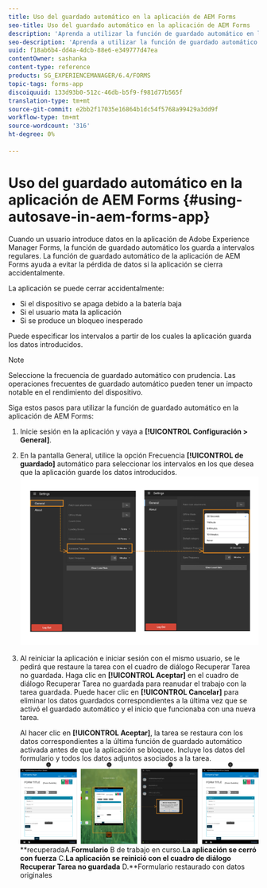 ```yaml
---
title: Uso del guardado automático en la aplicación de AEM Forms
seo-title: Uso del guardado automático en la aplicación de AEM Forms
description: 'Aprenda a utilizar la función de guardado automático en la aplicación de AEM Forms que le permite evitar la pérdida de datos. '
seo-description: 'Aprenda a utilizar la función de guardado automático en la aplicación de AEM Forms que le permite evitar la pérdida de datos. '
uuid: f18ab6b4-dd4a-4dcb-88e6-e349777d47ea
contentOwner: sashanka
content-type: reference
products: SG_EXPERIENCEMANAGER/6.4/FORMS
topic-tags: forms-app
discoiquuid: 133d93b0-512c-46db-b5f9-f981d77b565f
translation-type: tm+mt
source-git-commit: e2bb2f17035e16864b1dc54f5768a99429a3dd9f
workflow-type: tm+mt
source-wordcount: '316'
ht-degree: 0%

---
```



# Uso del guardado automático en la aplicación de AEM Forms {#using-autosave-in-aem-forms-app}

Cuando un usuario introduce datos en la aplicación de Adobe Experience Manager Forms, la función de guardado automático los guarda a intervalos regulares. La función de guardado automático de la aplicación de AEM Forms ayuda a evitar la pérdida de datos si la aplicación se cierra accidentalmente.

La aplicación se puede cerrar accidentalmente:

* Si el dispositivo se apaga debido a la batería baja
* Si el usuario mata la aplicación
* Si se produce un bloqueo inesperado

Puede especificar los intervalos a partir de los cuales la aplicación guarda los datos introducidos.

>[!NOTE]
>
>Seleccione la frecuencia de guardado automático con prudencia. Las operaciones frecuentes de guardado automático pueden tener un impacto notable en el rendimiento del dispositivo.

Siga estos pasos para utilizar la función de guardado automático en la aplicación de AEM Forms:

1. Inicie sesión en la aplicación y vaya a **[!UICONTROL Configuración > General]**.
1. En la pantalla General, utilice la opción Frecuencia **[!UICONTROL de guardado]** automático para seleccionar los intervalos en los que desea que la aplicación guarde los datos introducidos.
   [ ![Configuración de la frecuencia de guardado automático](assets/using-autosave-freq-07.png)](assets/using-autosave-freq-07-1.png)

1. Al reiniciar la aplicación e iniciar sesión con el mismo usuario, se le pedirá que restaure la tarea con el cuadro de diálogo Recuperar Tarea no guardada. Haga clic en **[!UICONTROL Aceptar]** en el cuadro de diálogo Recuperar Tarea no guardada para reanudar el trabajo con la tarea guardada. Puede hacer clic en **[!UICONTROL Cancelar]** para eliminar los datos guardados correspondientes a la última vez que se activó el guardado automático y el inicio que funcionaba con una nueva tarea.

   Al hacer clic en **[!UICONTROL Aceptar]**, la tarea se restaura con los datos correspondientes a la última función de guardado automático activada antes de que la aplicación se bloquee. Incluye los datos del formulario y todos los datos adjuntos asociados a la tarea.
   [ ![Obtención de una tarea](assets/autosave-flow.png)](assets/using-autosave-freq-06.png)**recuperadaA.**Formulario** B de trabajo en curso.**La aplicación se cerró con fuerza** C.**La aplicación se reinició con el cuadro de diálogo Recuperar Tarea no guardada** D.**Formulario restaurado con datos originales

